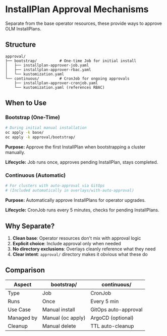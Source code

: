 # InstallPlan Approval Mechanisms

Separate from the base operator resources, these provide ways to approve OLM InstallPlans.

## Structure

```
approval/
├── bootstrap/          # One-time Job for initial install
│   ├── installplan-approver-job.yaml
│   ├── installplan-approver-rbac.yaml
│   └── kustomization.yaml
└── continuous/         # CronJob for ongoing approvals
    ├── installplan-approver-cronjob.yaml
    └── kustomization.yaml (references RBAC)
```

## When to Use

### Bootstrap (One-Time)

```bash
# During initial manual installation
oc apply -k base/
oc apply -k approval/bootstrap/
```

**Purpose:** Approve the first InstallPlan when bootstrapping a cluster manually.

**Lifecycle:** Job runs once, approves pending InstallPlan, stays completed.

### Continuous (Automatic)

```bash
# For clusters with auto-approval via GitOps
# (Included automatically in overlays/with-auto-approval)
```

**Purpose:** Automatically approve InstallPlans for operator upgrades.

**Lifecycle:** CronJob runs every 5 minutes, checks for pending InstallPlans.

## Why Separate?

1. **Clean base**: Operator resources don't mix with approval logic
2. **Explicit choice**: Include approval only when needed
3. **No directory exclusions**: Overlays cleanly reference what they need
4. **Clear intent**: `approval/` directory makes it obvious what these do

## Comparison

| Aspect | bootstrap/ | continuous/ |
|--------|-----------|-------------|
| Type | Job | CronJob |
| Runs | Once | Every 5 min |
| Use Case | Manual install | GitOps auto-approval |
| Managed by | Manual (oc apply) | ArgoCD (optional) |
| Cleanup | Manual delete | TTL auto-cleanup |

